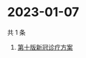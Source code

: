 # 2023-01-07

共 1 条

<!-- BEGIN ZHIHUSEARCH -->
<!-- 最后更新时间 Sat Jan 07 2023 04:07:32 GMT+0800 (China Standard Time) -->
1. [第十版新冠诊疗方案](https://www.zhihu.com/search?q=第十版新冠诊疗方案)
<!-- END ZHIHUSEARCH -->
